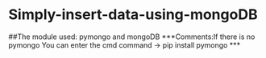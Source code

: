 # Simply-insert-data-using-mongoDB
##The module used: pymongo and mongoDB 
***Comments:If there is no pymongo You can enter the cmd command -> pip install pymongo *** 
 

